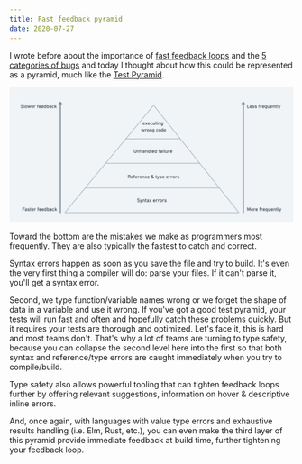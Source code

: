 ```yaml
---
title: Fast feedback pyramid
date: 2020-07-27
---
```


I wrote before about the importance of [fast feedback loops](https://atomkirk.com/2020-07-01-fast-feedback-loops/) and
the [5 categories of bugs](http://localhost:8000/2020-07-16-the-5-categories-of-bugs/) and today I thought about how
this could be represented as a pyramid, much like the [Test Pyramid](https://martinfowler.com/articles/practical-test-pyramid.html#:~:text=The%20%22Test%20Pyramid%22%20is%20a,put%20it%20into%20practice%20properly.).

![Fast feedback pyramid](pyramid.jpeg)

Toward the bottom are the mistakes we make as programmers most frequently. They are also typically the fastest to catch
and correct.

Syntax errors happen as soon as you save the file and try to build. It's even the very first thing a compiler
will do: parse your files. If it can't parse it, you'll get a syntax error.

Second, we type function/variable names wrong or we forget the shape of data in a variable and use it wrong. If you've
got a good test pyramid, your tests will run fast and often and hopefully catch these problems quickly. But it requires
your tests are thorough and optimized. Let's face it, this is hard and most teams don't. That's why a
lot of teams
are turning to type safety, because you can collapse the second level here into the first so that both syntax and
reference/type errors are caught immediately when you try to compile/build.

Type safety also allows powerful tooling that can tighten feedback loops further by offering relevant suggestions, information
on hover & descriptive inline errors.

And, once again, with languages with value type errors and exhaustive results handling (i.e. Elm, Rust, etc.), you can
even make the third layer of this pyramid provide immediate feedback at build time, further tightening your feedback
loop.
